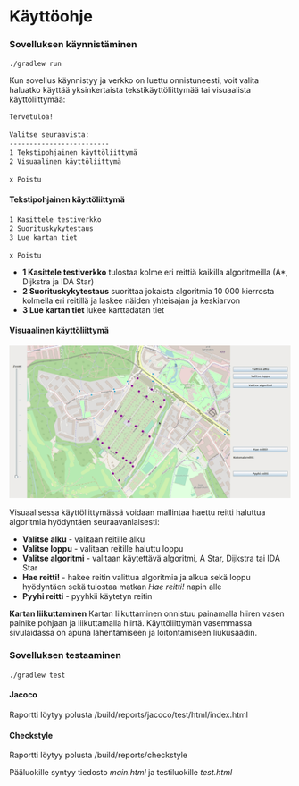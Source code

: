 # Käyttöohje

### Sovelluksen käynnistäminen
```
./gradlew run
```

Kun sovellus käynnistyy ja verkko on luettu onnistuneesti, voit valita haluatko käyttää yksinkertaista tekstikäyttöliittymää tai visuaalista käyttöliittymää:
```
Tervetuloa!

Valitse seuraavista:
-------------------------
1 Tekstipohjainen käyttöliittymä
2 Visuaalinen käyttöliittymä

x Poistu
```

#### Tekstipohjainen käyttöliittymä
```
1 Kasittele testiverkko
2 Suorituskykytestaus
3 Lue kartan tiet

x Poistu
```

- **1 Kasittele testiverkko** tulostaa kolme eri reittiä kaikilla algoritmeilla (A*, Dijkstra ja IDA Star)
- **2 Suorituskykytestaus** suorittaa jokaista algoritmia 10 000 kierrosta kolmella eri reitillä ja laskee näiden yhteisajan ja keskiarvon
- **3 Lue kartan tiet** lukee karttadatan tiet

#### Visuaalinen käyttöliittymä

![BikeRoute Demo](kuvat/reitti.gif)

Visuaalisessa käyttöliittymässä voidaan mallintaa haettu reitti haluttua algoritmia hyödyntäen seuraavanlaisesti:
- **Valitse alku** - valitaan reitille alku
- **Valitse loppu** - valitaan reitille haluttu loppu
- **Valitse algoritmi** - valitaan käytettävä algoritmi, A Star, Dijkstra tai IDA Star
- **Hae reitti!** - hakee reitin valittua algoritmia ja alkua sekä loppu hyödyntäen sekä tulostaa matkan _Hae reitti!_ napin alle
- **Pyyhi reitti** - pyyhkii käytetyn reitin 

**Kartan liikuttaminen**
Kartan liikuttaminen onnistuu painamalla hiiren vasen painike pohjaan ja liikuttamalla hiirtä. Käyttöliittymän vasemmassa sivulaidassa on apuna lähentämiseen ja loitontamiseen liukusäädin.

### Sovelluksen testaaminen
```
./gradlew test
```

#### Jacoco

Raportti löytyy polusta /build/reports/jacoco/test/html/index.html

#### Checkstyle

Raportti löytyy polusta /build/reports/checkstyle

Pääluokille syntyy tiedosto _main.html_ ja testiluokille _test.html_

